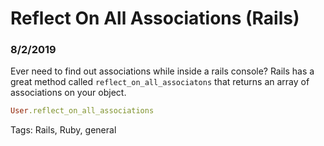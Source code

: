 # Reflect On All Associations (Rails)

### 8/2/2019

Ever need to find out associations while inside a rails console? Rails has a great method called `reflect_on_all_associatons` that returns an array of associations on your object.


```ruby
User.reflect_on_all_associations
```

Tags: Rails, Ruby, general
